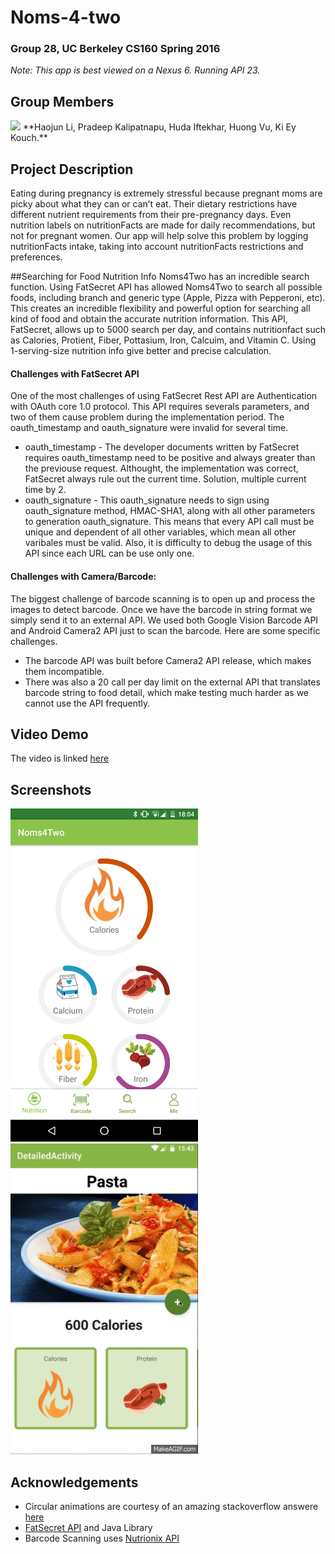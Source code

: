 # Noms-4-two
### Group 28, UC Berkeley CS160 Spring 2016
_Note: This app is best viewed on a Nexus 6. Running API 23._

## Group Members
<img src="./group_picture.png">
**Haojun Li, Pradeep Kalipatnapu, Huda Iftekhar, Huong Vu, Ki Ey Kouch.**

## Project Description
Eating during pregnancy is extremely stressful because pregnant moms are picky about 
what they can or can’t eat. Their dietary restrictions have different nutrient requirements
from their pre-pregnancy days. Even nutrition labels on nutritionFacts are made for
daily recommendations, but not for pregnant women. Our app will help solve this problem
by logging nutritionFacts intake, taking into account nutritionFacts restrictions and
preferences.

##Searching for Food Nutrition Info
Noms4Two has an incredible search function. Using FatSecret API has allowed Noms4Two to search all possible foods, including branch and generic type (Apple, Pizza with Pepperoni, etc). This creates an incredible flexibility and powerful option for searching all kind of food and obtain the accurate nutrition information. This API, FatSecret, allows up to 5000 search per day, and contains nutritionfact such as Calories, Protient, Fiber, Pottasium, Iron, Calcuim, and Vitamin C. Using 1-serving-size nutrition info give better and precise calculation. 

#### Challenges with FatSecret API
One of the most challenges of using FatSecret Rest API are Authentication with OAuth core 1.0 protocol. This API requires severals parameters, and two of them cause problem during the implementation period. The oauth_timestamp and oauth_signature were invalid for several time. 
* oauth_timestamp - The developer documents written by FatSecret requires oauth_timestamp need to be positive and always greater than the previouse request. Althought, the implementation was correct, FatSecret always rule out the current time. Solution, multiple current time by 2.
* oauth_signature - This oauth_signature needs to sign using oauth_signature method, HMAC-SHA1, along with all other parameters to generation oauth_signature. This means that every API call must be unique and dependent of all other variables, which mean all other varibales must be valid. Also, it is difficulty to debug the usage of this API since each URL can be use only one.

#### Challenges with Camera/Barcode:
The biggest challenge of barcode scanning is to open up and process the images to detect
barcode. Once we have the barcode in string format we simply send it to an external API.
We used both Google Vision Barcode API and Android Camera2 API just to scan the barcode.
Here are some specific challenges.
* The barcode API was built before Camera2 API release, which makes them incompatible.
* There was also a 20 call per day limit on the external API that translates barcode string to food detail, which make testing much harder as we cannot use the API frequently.


## Video Demo
The video is linked [here](https://www.youtube.com/watch?v=dmTKNkT9zWU)

## Screenshots
<img src="./screenshots/home.png" width="300px">
<img src="./screenshots/logging.gif" width="300px">

## Acknowledgements
* Circular animations are courtesy of an amazing stackoverflow answere [here](
http://stackoverflow.com/questions/29381474/how-to-draw-a-circle-with-animation-in-android)
* [FatSecret API](https://github.com/ranesr/fatsecret4j) and Java Library
* Barcode Scanning uses [Nutrionix API](https://www.nutritionix.com/)
